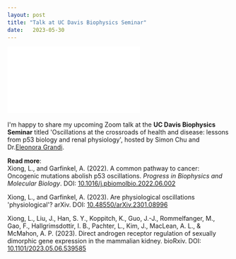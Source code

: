 ```yaml
---
layout: post
title: "Talk at UC Davis Biophysics Seminar"
date:   2023-05-30
---
```


![UCDavis_Seminar](/images/BPH_IvyXiong.pdf)

I'm happy to share my upcoming Zoom talk at the **UC Davis Biophysics Seminar** titled 'Oscillations at the crossroads of health and disease: lessons from p53 biology and renal physiology', hosted by Simon Chu and Dr.[Eleonora Grandi](https://health.ucdavis.edu/pharmacology/team/21775/eleonora-grandi---cardiac-electrophysiology/). 


**Read more**: \
Xiong, L., and Garfinkel, A. (2022). A common pathway to cancer: Oncogenic mutations abolish p53 oscillations. *Progress in Biophysics and Molecular Biology*. DOI: [10.1016/j.pbiomolbio.2022.06.002](https://doi.org/10.1016/j.pbiomolbio.2022.06.002)

Xiong, L., and Garfinkel, A. (2023). Are physiological oscillations 'physiological'? arXiv. DOI: [10.48550/arXiv.2301.08996](https://arxiv.org/abs/2301.08996)

Xiong, L., Liu, J., Han, S. Y., Koppitch, K., Guo, J.-J., Rommelfanger, M., Gao, F., Hallgrimsdottir, I. B., Pachter, L., Kim, J., MacLean, A. L., & McMahon, A. P. (2023). Direct androgen receptor regulation of sexually dimorphic gene expression in the mammalian kidney. bioRxiv. DOI: [10.1101/2023.05.06.539585](https://www.biorxiv.org/content/10.1101/2023.05.06.539585v2)